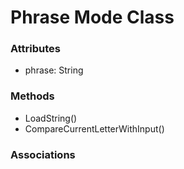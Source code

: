 # Phrase Mode Class

### Attributes
-  phrase: String

### Methods
-  LoadString()
-  CompareCurrentLetterWithInput()

### Associations


